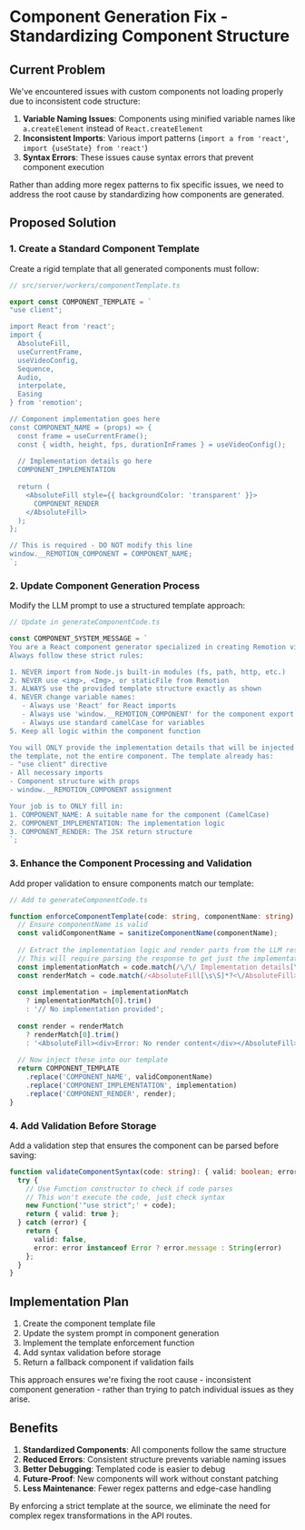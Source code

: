 # Component Generation Fix - Standardizing Component Structure

## Current Problem

We've encountered issues with custom components not loading properly due to inconsistent code structure:

1. **Variable Naming Issues**: Components using minified variable names like `a.createElement` instead of `React.createElement`
2. **Inconsistent Imports**: Various import patterns (`import a from 'react'`, `import {useState} from 'react'`)
3. **Syntax Errors**: These issues cause syntax errors that prevent component execution

Rather than adding more regex patterns to fix specific issues, we need to address the root cause by standardizing how components are generated.

## Proposed Solution

### 1. Create a Standard Component Template

Create a rigid template that all generated components must follow:

```typescript
// src/server/workers/componentTemplate.ts

export const COMPONENT_TEMPLATE = `
"use client";

import React from 'react';
import { 
  AbsoluteFill,
  useCurrentFrame,
  useVideoConfig,
  Sequence,
  Audio,
  interpolate,
  Easing
} from 'remotion';

// Component implementation goes here
const COMPONENT_NAME = (props) => {
  const frame = useCurrentFrame();
  const { width, height, fps, durationInFrames } = useVideoConfig();
  
  // Implementation details go here
  COMPONENT_IMPLEMENTATION
  
  return (
    <AbsoluteFill style={{ backgroundColor: 'transparent' }}>
      COMPONENT_RENDER
    </AbsoluteFill>
  );
};

// This is required - DO NOT modify this line
window.__REMOTION_COMPONENT = COMPONENT_NAME;
`;
```

### 2. Update Component Generation Process

Modify the LLM prompt to use a structured template approach:

```typescript
// Update in generateComponentCode.ts

const COMPONENT_SYSTEM_MESSAGE = `
You are a React component generator specialized in creating Remotion video components.
Always follow these strict rules:

1. NEVER import from Node.js built-in modules (fs, path, http, etc.)
2. NEVER use <img>, <Img>, or staticFile from Remotion
3. ALWAYS use the provided template structure exactly as shown
4. NEVER change variable names:
   - Always use 'React' for React imports
   - Always use 'window.__REMOTION_COMPONENT' for the component export
   - Always use standard camelCase for variables
5. Keep all logic within the component function

You will ONLY provide the implementation details that will be injected into 
the template, not the entire component. The template already has:
- "use client" directive
- All necessary imports
- Component structure with props
- window.__REMOTION_COMPONENT assignment

Your job is to ONLY fill in:
1. COMPONENT_NAME: A suitable name for the component (CamelCase)
2. COMPONENT_IMPLEMENTATION: The implementation logic
3. COMPONENT_RENDER: The JSX return structure
`;
```

### 3. Enhance the Component Processing and Validation

Add proper validation to ensure components match our template:

```typescript
// Add to generateComponentCode.ts

function enforceComponentTemplate(code: string, componentName: string): string {
  // Ensure componentName is valid
  const validComponentName = sanitizeComponentName(componentName);
  
  // Extract the implementation logic and render parts from the LLM response
  // This will require parsing the response to get just the implementation details
  const implementationMatch = code.match(/\/\/ Implementation details[\s\S]*?\/\/ Return statement/);
  const renderMatch = code.match(/<AbsoluteFill[\s\S]*?<\/AbsoluteFill>/);
  
  const implementation = implementationMatch 
    ? implementationMatch[0].trim() 
    : '// No implementation provided';
    
  const render = renderMatch 
    ? renderMatch[0].trim() 
    : '<AbsoluteFill><div>Error: No render content</div></AbsoluteFill>';
  
  // Now inject these into our template
  return COMPONENT_TEMPLATE
    .replace('COMPONENT_NAME', validComponentName)
    .replace('COMPONENT_IMPLEMENTATION', implementation)
    .replace('COMPONENT_RENDER', render);
}
```

### 4. Add Validation Before Storage

Add a validation step that ensures the component can be parsed before saving:

```typescript
function validateComponentSyntax(code: string): { valid: boolean; error?: string } {
  try {
    // Use Function constructor to check if code parses
    // This won't execute the code, just check syntax
    new Function('"use strict";' + code);
    return { valid: true };
  } catch (error) {
    return { 
      valid: false, 
      error: error instanceof Error ? error.message : String(error)
    };
  }
}
```

## Implementation Plan

1. Create the component template file
2. Update the system prompt in component generation
3. Implement the template enforcement function
4. Add syntax validation before storage
5. Return a fallback component if validation fails

This approach ensures we're fixing the root cause - inconsistent component generation - rather than trying to patch individual issues as they arise.

## Benefits

1. **Standardized Components**: All components follow the same structure
2. **Reduced Errors**: Consistent structure prevents variable naming issues
3. **Better Debugging**: Templated code is easier to debug
4. **Future-Proof**: New components will work without constant patching
5. **Less Maintenance**: Fewer regex patterns and edge-case handling

By enforcing a strict template at the source, we eliminate the need for complex regex transformations in the API routes.
